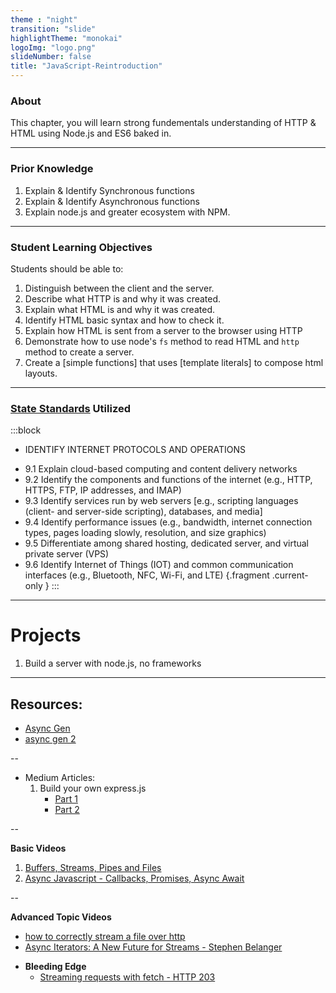 ```yaml
---
theme : "night"
transition: "slide"
highlightTheme: "monokai"
logoImg: "logo.png"
slideNumber: false
title: "JavaScript-Reintroduction"
---
```


### About
This chapter, you will learn strong fundementals understanding of HTTP & HTML using Node.js and ES6 baked in.

---

### Prior Knowledge
<!-- These are to Aid quality node applications -->
1. Explain & Identify Synchronous functions
2. Explain & Identify Asynchronous functions
3. Explain node.js and greater ecosystem with NPM. 

---

### Student Learning Objectives
Students should be able to:
1. Distinguish between the client and the server.
2.  Describe what HTTP is and why it was created.
3. Explain what HTML is and why it was created. 
4. Identify HTML basic syntax and how to check it.
5. Explain how HTML is sent from a server to the browser using HTTP
6. Demonstrate how to use node's `fs` method to read HTML and `http` method to create a server.
7.  Create a [simple functions] that uses [template literals] to compose html layouts.
<!-- 7. Compare and contrast 
8. Write  -->

---

### [State Standards](https://cms.azed.gov/home/GetDocumentFile?id=5a6b7c473217e10b806ce060) Utilized

:::block
*  IDENTIFY INTERNET PROTOCOLS AND OPERATIONS
  - 9.1 Explain cloud-based computing and content delivery networks
  - 9.2 Identify the components and functions of the internet (e.g., HTTP, HTTPS, FTP, IP addresses, and IMAP)
  - 9.3 Identify services run by web servers [e.g., scripting languages (client- and server-side scripting), databases, and media]
  - 9.4 Identify performance issues (e.g., bandwidth, internet connection types, pages loading slowly, resolution, and size graphics)
  - 9.5 Differentiate among shared hosting, dedicated server, and virtual private server (VPS)
  - 9.6 Identify Internet of Things (IOT) and common communication interfaces (e.g., Bluetooth, NFC, Wi-Fi, and LTE)
{.fragment .current-only  }
:::


---

# Projects
1. Build a server with node.js, no frameworks

---

## Resources:
* [Async Gen](https://www.smashingmagazine.com/2016/08/getting-started-koa-2-async-functions/)
* [async gen 2](https://www.sitepoint.com/asynchronous-apis-using-fetch-api-es6-generators/)

--

* Medium Articles:
   1. Build your own express.js
      - [Part 1](https://devtools.tech/build-your-own-express-js-part-one/)
      - [Part 2](https://devtools.tech/build-your-own-express-js-part-two/?ref=code-devtools-tec)

--

**Basic Videos**
1.  [Buffers, Streams, Pipes and Files](https://www.youtube.com/watch?v=8Vmvsn5JhVY)
2.  [Async Javascript - Callbacks, Promises, Async Await](https://www.youtube.com/watch?v=_8gHHBlbziw)

--

**Advanced Topic Videos**
- [how to correctly stream a file over http](https://www.youtube.com/watch?v=aTEDCotcn20)
- [Async Iterators: A New Future for Streams - Stephen Belanger](https://www.youtube.com/watch?v=YVdw1MDHVZs)

* **Bleeding Edge**
  - [Streaming requests with fetch - HTTP 203](https://www.youtube.com/watch?v=G9PpImUEeUA)
